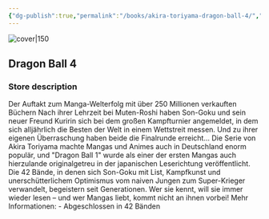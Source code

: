 ```yaml
---
{"dg-publish":true,"permalink":"/books/akira-toriyama-dragon-ball-4/","title":"\"Dragon Ball 4\"","tags":["manga","Fantasy"]}
---
```




![cover|150](http://books.google.com/books/content?id=7mK1DQAAQBAJ&printsec=frontcover&img=1&zoom=1&edge=curl&source=gbs_api)

## Dragon Ball 4

### Store description

Der Auftakt zum Manga-Welterfolg mit über 250 Millionen verkauften Büchern Nach ihrer Lehrzeit bei Muten-Roshi haben Son-Goku und sein neuer Freund Kuririn sich bei dem großen Kampfturnier angemeldet, in dem sich alljährlich die Besten der Welt in einem Wettstreit messen. Und zu ihrer eigenen Überraschung haben beide die Finalrunde erreicht... Die Serie von Akira Toriyama machte Mangas und Animes auch in Deutschland enorm populär, und "Dragon Ball 1" wurde als einer der ersten Mangas auch hierzulande originalgetreu in der japanischen Leserichtung veröffentlicht. Die 42 Bände, in denen sich Son-Goku mit List, Kampfkunst und unerschütterlichem Optimismus vom naiven Jungen zum Super-Krieger verwandelt, begeistern seit Generationen. Wer sie kennt, will sie immer wieder lesen – und wer Mangas liebt, kommt nicht an ihnen vorbei! Mehr Informationen: - Abgeschlossen in 42 Bänden
```
